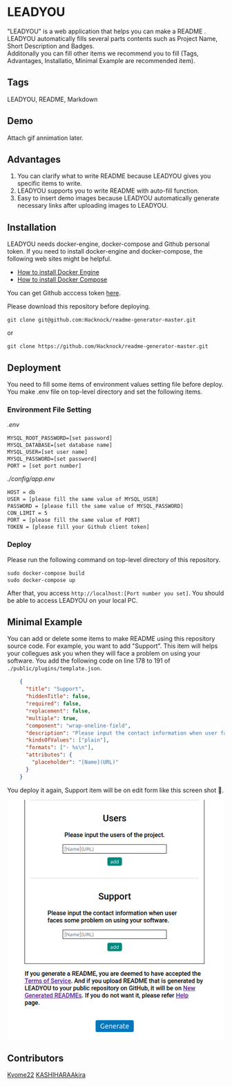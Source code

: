# LEADYOU

"LEADYOU" is a web application that helps you can make a README .  
LEADYOU automatically fills several parts contents such as Project Name, Short Description and Badges.  
Additonally you can fill other items we recommend you to fill (Tags, Advantages, Installatio, Minimal Example are recommended item).  

## Tags
LEADYOU, README, Markdown  

## Demo
Attach gif annimation later.  

## Advantages

1. You can clarify what to write README because LEADYOU gives you specific items to write.  
2. LEADYOU supports you to write README with auto-fill function.   
3. Easy to insert demo images because LEADYOU automatically generate necessary links after uploading images to LEADYOU.  

## Installation
LEADYOU needs docker-engine, docker-compose and Github personal token. If you need to install docker-engine and docker-compose, the following web sites might be helpful.  

* [How to install Docker Engine](https://docs.docker.com/engine/install/ubuntu/)  
* [How to install Docker Compose](https://docs.docker.com/compose/install/)  
  
You can get Github acccess token [here](https://docs.github.com/en/authentication/keeping-your-account-and-data-secure/creating-a-personal-access-token).

Please download this repository before deploying.  

```
git clone git@github.com:Hacknock/readme-generator-master.git
```

or

```
git clone https://github.com/Hacknock/readme-generator-master.git
```

## Deployment
You need to fill some items of environment values setting file before deploy. You make .env file on top-level directory and set the following items.

### Environment File Setting

*.env*

```
MYSQL_ROOT_PASSWORD=[set password]
MYSQL_DATABASE=[set database name]
MYSQL_USER=[set user name]
MYSQL_PASSWORD=[set password]
PORT = [set port number]
```

*./config/app.env*

```
HOST = db
USER = [please fill the same value of MYSQL_USER]
PASSWORD = [please fill the same value of MYSQL_PASSWORD]
CON_LIMIT = 5
PORT = [please fill the same value of PORT]
TOKEN = [please fill your Github client token]
```

### Deploy
Please run the following command on top-level directory of this repository.

```
sudo docker-compose build
sudo docker-compose up
```

After that, you access `http://localhost:[Port number you set]`. You should be able to access LEADYOU on your local PC.

## Minimal Example
You can add or delete some items to make README using this repository source code. For example, you want to add "Support". This item will helps your collegues ask you when they will face a problem on using your software.
You add the following code on line 178 to 191 of `./public/plugins/template.json`.

```json
    {
      "title": "Support",
      "hiddenTitle": false,
      "required": false,
      "replacement": false,
      "multiple": true,
      "component": "wrap-oneline-field",
      "description": "Please input the contact information when user faces some problem on using your software.",
      "kindsOfValues": ["plain"],
      "formats": ["- %s\n"],
      "attributes": {
        "placeholder": "[Name](URL)"
      }
    }
```

You deploy it again, Support item will be on edit form like this screen shot &#x1f37b;.

![Minimal Example](resources/edited_form_sample.png)

## Contributors

[Kyome22](https://github.com/Kyome22)
[KASHIHARAAkira](https://github.com/KASHIHARAAkira)

